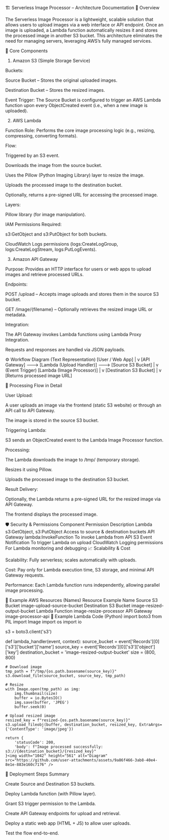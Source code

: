 🏗️ Serverless Image Processor – Architecture Documentation
📘 Overview

The Serverless Image Processor is a lightweight, scalable solution that allows users to upload images via a web interface or API endpoint.
Once an image is uploaded, a Lambda function automatically resizes it and stores the processed image in another S3 bucket.
This architecture eliminates the need for managing servers, leveraging AWS’s fully managed services.

🧩 Core Components
1. Amazon S3 (Simple Storage Service)

Buckets:

Source Bucket – Stores the original uploaded images.

Destination Bucket – Stores the resized images.

Event Trigger:
The Source Bucket is configured to trigger an AWS Lambda function upon every ObjectCreated event (i.e., when a new image is uploaded).

2. AWS Lambda

Function Role:
Performs the core image processing logic (e.g., resizing, compressing, converting formats).

Flow:

Triggered by an S3 event.

Downloads the image from the source bucket.

Uses the Pillow (Python Imaging Library) layer to resize the image.

Uploads the processed image to the destination bucket.

Optionally, returns a pre-signed URL for accessing the processed image.

Layers:

Pillow library (for image manipulation).

IAM Permissions Required:

s3:GetObject and s3:PutObject for both buckets.

CloudWatch Logs permissions (logs:CreateLogGroup, logs:CreateLogStream, logs:PutLogEvents).

3. Amazon API Gateway

Purpose:
Provides an HTTP interface for users or web apps to upload images and retrieve processed URLs.

Endpoints:

POST /upload – Accepts image uploads and stores them in the source S3 bucket.

GET /image/{filename} – Optionally retrieves the resized image URL or metadata.

Integration:

The API Gateway invokes Lambda functions using Lambda Proxy Integration.

Requests and responses are handled via JSON payloads.

⚙️ Workflow Diagram (Text Representation)
[User / Web App]
       |
       v
[API Gateway] ---> [Lambda (Upload Handler)] ---> [Source S3 Bucket]
                                                  |
                                                  v (Event Trigger)
                                            [Lambda (Image Processor)]
                                                  |
                                                  v
                                            [Destination S3 Bucket]
                                                  |
                                                  v
                                      [Returns processed image URL]

🚀 Processing Flow in Detail

User Upload:

A user uploads an image via the frontend (static S3 website) or through an API call to API Gateway.

The image is stored in the source S3 bucket.

Triggering Lambda:

S3 sends an ObjectCreated event to the Lambda Image Processor function.

Processing:

The Lambda downloads the image to /tmp/ (temporary storage).

Resizes it using Pillow.

Uploads the processed image to the destination S3 bucket.

Result Delivery:

Optionally, the Lambda returns a pre-signed URL for the resized image via API Gateway.

The frontend displays the processed image.

🛡️ Security & Permissions
Component	Permission	Description
Lambda	s3:GetObject, s3:PutObject	Access to source & destination buckets
API Gateway	lambda:InvokeFunction	To invoke Lambda from API
S3	Event Notification	To trigger Lambda on upload
CloudWatch	Logging permissions	For Lambda monitoring and debugging
📈 Scalability & Cost

Scalability: Fully serverless; scales automatically with uploads.

Cost: Pay only for Lambda execution time, S3 storage, and minimal API Gateway requests.

Performance: Each Lambda function runs independently, allowing parallel image processing.

🧰 Example AWS Resources (Names)
Resource	Example Name
Source S3 Bucket	image-upload-source-bucket
Destination S3 Bucket	image-resized-output-bucket
Lambda Function	image-resize-processor
API Gateway	image-processor-api
🧪 Example Lambda Code (Python)
import boto3
from PIL import Image
import os
import io

s3 = boto3.client('s3')

def lambda_handler(event, context):
    source_bucket = event['Records'][0]['s3']['bucket']['name']
    source_key = event['Records'][0]['s3']['object']['key']
    destination_bucket = 'image-resized-output-bucket'
    size = (800, 800)

    # Download image
    tmp_path = f"/tmp/{os.path.basename(source_key)}"
    s3.download_file(source_bucket, source_key, tmp_path)

    # Resize
    with Image.open(tmp_path) as img:
        img.thumbnail(size)
        buffer = io.BytesIO()
        img.save(buffer, 'JPEG')
        buffer.seek(0)

    # Upload resized image
    resized_key = f"resized-{os.path.basename(source_key)}"
    s3.upload_fileobj(buffer, destination_bucket, resized_key, ExtraArgs={'ContentType': 'image/jpeg'})

    return {
        'statusCode': 200,
        'body': f"Image processed successfully: s3://{destination_bucket}/{resized_key}"
    }<img width="1042" height="561" alt="Diagram" src="https://github.com/user-attachments/assets/9a86f466-3ab8-40e4-8e1e-883e160c7176" />


🧭 Deployment Steps Summary

Create Source and Destination S3 buckets.

Deploy Lambda function (with Pillow layer).

Grant S3 trigger permission to the Lambda.

Create API Gateway endpoints for upload and retrieval.

Deploy a static web app (HTML + JS) to allow user uploads.

Test the flow end-to-end.
